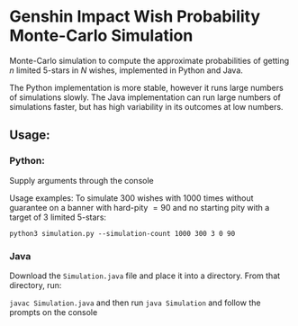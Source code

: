 # Genshin Impact Wish Probability Monte-Carlo Simulation

 Monte-Carlo simulation to compute the approximate probabilities of getting $n$ limited 5-stars in $N$ wishes, implemented in Python and Java. 


The Python implementation is more stable, however it runs large numbers of simulations slowly. The Java implementation can run large numbers of simulations faster, but has high variability in its outcomes at low numbers.

## Usage:

### Python:

Supply arguments through the console

Usage examples:
To simulate $300$ wishes with $1000$ times without guarantee on a banner with hard-pity $= 90$ and no starting pity with a target of $3$ limited 5-stars:

```python3 simulation.py --simulation-count 1000 300 3 0 90```

### Java

Download the `Simulation.java` file and place it into a directory. From that directory, run:

```javac Simulation.java```
and then run 
```java Simulation``` 
and follow the prompts on the console
